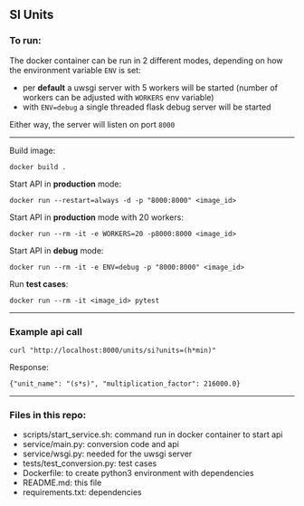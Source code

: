 SI Units
-

### To run:

The docker container can be run in 2 different modes, depending on how the environment variable `ENV` is set:

 - per **default** a uwsgi server with 5 workers will be started (number of workers can be adjusted with `WORKERS` env variable)
 - with `ENV=debug` a single threaded flask debug server will be started


Either way, the server will listen on port `8000`

---
 
Build image:

```docker build .```

Start API in **production** mode:
 
```docker run --restart=always -d -p "8000:8000" <image_id>```


Start API in **production** mode with 20 workers:

```docker run --rm -it -e WORKERS=20 -p8000:8000 <image_id>```

Start API in **debug** mode:
 
```docker run --rm -it -e ENV=debug -p "8000:8000" <image_id>```

Run **test cases**:

```docker run --rm -it <image_id> pytest```

---

### Example api call

```curl "http://localhost:8000/units/si?units=(h*min)"```

Response:

```{"unit_name": "(s*s)", "multiplication_factor": 216000.0}```

---

###         Files in this repo:

- scripts/start_service.sh: command run in docker container to start api
- service/main.py: conversion code and api
- service/wsgi.py: needed for the uwsgi server
- tests/test_conversion.py: test cases
- Dockerfile: to create python3 environment with dependencies
- README.md: this file
- requirements.txt: dependencies 
